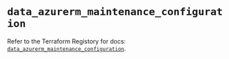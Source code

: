 # `data_azurerm_maintenance_configuration`

Refer to the Terraform Registory for docs: [`data_azurerm_maintenance_configuration`](https://www.terraform.io/docs/providers/azurerm/d/maintenance_configuration).
